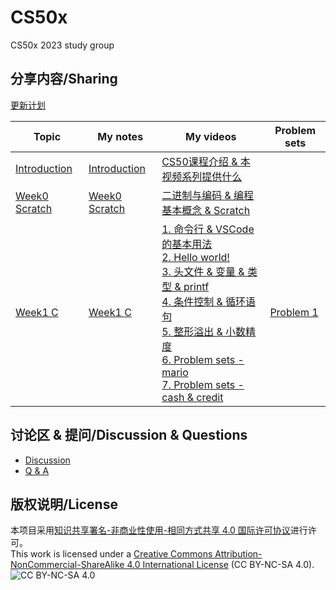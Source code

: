 # CS50x

CS50x 2023 study group

## 分享内容/Sharing

[更新计划](https://github.com/users/Xilesun/projects/2)

| Topic                                                     | My notes                                | My videos                                                                                                                                                                                                                                                                                                                                                                                                                                                                                                                                                         | Problem sets                    |
| --------------------------------------------------------- | --------------------------------------- | ----------------------------------------------------------------------------------------------------------------------------------------------------------------------------------------------------------------------------------------------------------------------------------------------------------------------------------------------------------------------------------------------------------------------------------------------------------------------------------------------------------------------------------------------------------------- | ------------------------------- |
| [Introduction](https://cs50.harvard.edu/x/2023/)          | [Introduction](./notes/introduction.md) | [CS50课程介绍 & 本视频系列提供什么](https://www.bilibili.com/video/BV18k4y1K7fQ/)                                                                                                                                                                                                                                                                                                                                                                                                                                                                                 |                                 |
| [Week0 Scratch](https://cs50.harvard.edu/x/2023/weeks/0/) | [Week0 Scratch](./notes/week0.md)       | [二进制与编码 & 编程基本概念 & Scratch](https://www.bilibili.com/video/BV1x94y1B7qa/)                                                                                                                                                                                                                                                                                                                                                                                                                                                                             |                                 |
| [Week1 C](https://cs50.harvard.edu/x/2023/weeks/1/)       | [Week1 C](./notes/week1.md)             | [1. 命令行 & VSCode的基本用法](https://www.bilibili.com/video/BV1fk4y1G7BX/)<br />[2. Hello world!](https://www.bilibili.com/video/BV1qp4y157FX/)<br />[3. 头文件 & 变量 & 类型 & printf](https://www.bilibili.com/video/BV1Lj41197eZ/)<br />[4. 条件控制 & 循环语句](https://www.bilibili.com/video/BV12V4y1v7EQ/)<br />[5. 整形溢出 & 小数精度](https://www.bilibili.com/video/BV1Cu4y117zx/)<br />[6. Problem sets - mario](https://www.bilibili.com/video/BV1Cr4y1R7wd/)<br />[7. Problem sets - cash & credit](https://www.bilibili.com/video/BV1iN411q7Pk/) | [Problem 1](./code/probs/prob1) |

## 讨论区 & 提问/Discussion & Questions

- [Discussion](https://github.com/Xilesun/CS50x/discussions)
- [Q & A](https://github.com/Xilesun/CS50x/discussions/categories/q-a)

## 版权说明/License

本项目采用[知识共享署名-非商业性使用-相同方式共享 4.0 国际许可协议](https://creativecommons.org/licenses/by-nc-sa/4.0/)进行许可。  
This work is licensed under a [Creative Commons Attribution-NonCommercial-ShareAlike 4.0 International License](https://creativecommons.org/licenses/by-nc-sa/4.0/) (CC BY-NC-SA 4.0).  
![CC BY-NC-SA 4.0](https://i.creativecommons.org/l/by-nc-sa/4.0/88x31.png)
